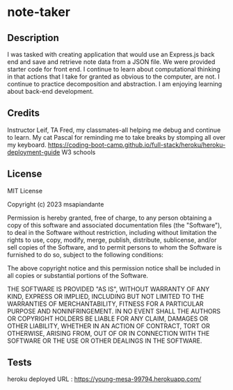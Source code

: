 # note-taker
## Description
I was tasked with creating application that would use an Express.js back end and save and retrieve note data from a JSON file. We were provided starter code for front end. I continue to learn about computational thinking in that actions that I take for granted as obvious to the computer, are not. I continue to practice decomposition and abstraction. I am enjoying learning about back-end development. 

## Credits

Instructor Leif, TA Fred, my classmates-all helping me debug and continue to learn. 
My cat Pascal for reminding me to take breaks by stomping all over my keyboard. 
https://coding-boot-camp.github.io/full-stack/heroku/heroku-deployment-guide
W3 schools 

## License

MIT License

Copyright (c) 2023 msapiandante

Permission is hereby granted, free of charge, to any person obtaining a copy
of this software and associated documentation files (the "Software"), to deal
in the Software without restriction, including without limitation the rights
to use, copy, modify, merge, publish, distribute, sublicense, and/or sell
copies of the Software, and to permit persons to whom the Software is
furnished to do so, subject to the following conditions:

The above copyright notice and this permission notice shall be included in all
copies or substantial portions of the Software.

THE SOFTWARE IS PROVIDED "AS IS", WITHOUT WARRANTY OF ANY KIND, EXPRESS OR
IMPLIED, INCLUDING BUT NOT LIMITED TO THE WARRANTIES OF MERCHANTABILITY,
FITNESS FOR A PARTICULAR PURPOSE AND NONINFRINGEMENT. IN NO EVENT SHALL THE
AUTHORS OR COPYRIGHT HOLDERS BE LIABLE FOR ANY CLAIM, DAMAGES OR OTHER
LIABILITY, WHETHER IN AN ACTION OF CONTRACT, TORT OR OTHERWISE, ARISING FROM,
OUT OF OR IN CONNECTION WITH THE SOFTWARE OR THE USE OR OTHER DEALINGS IN THE
SOFTWARE.


## Tests
heroku deployed URL : https://young-mesa-99794.herokuapp.com/